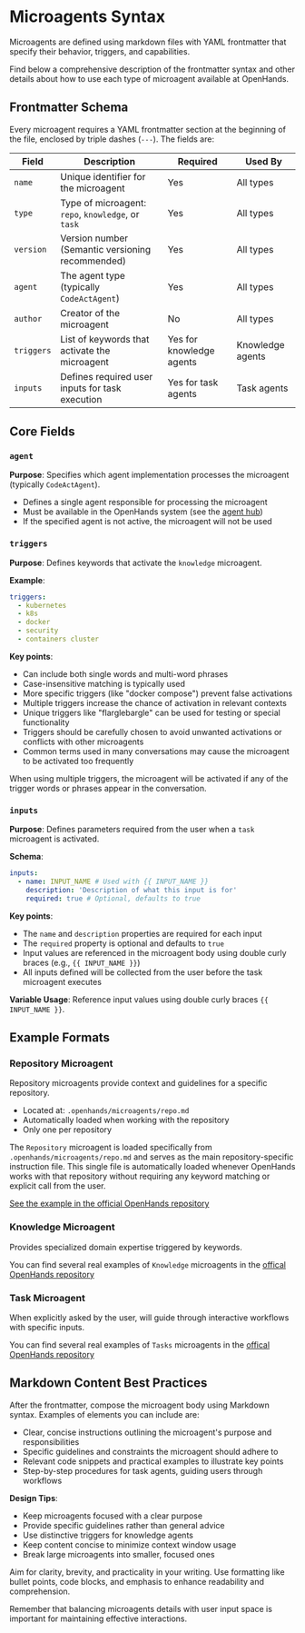 # Microagents Syntax

Microagents are defined using markdown files with YAML frontmatter that specify their behavior, triggers, and capabilities.

Find below a comprehensive description of the frontmatter syntax and other details about how to use each type of microagent available at OpenHands.

## Frontmatter Schema

Every microagent requires a YAML frontmatter section at the beginning of the file, enclosed by triple dashes (`---`). The fields are:

| Field      | Description                                        | Required                 | Used By          |
| ---------- | -------------------------------------------------- | ------------------------ | ---------------- |
| `name`     | Unique identifier for the microagent               | Yes                      | All types        |
| `type`     | Type of microagent: `repo`, `knowledge`, or `task` | Yes                      | All types        |
| `version`  | Version number (Semantic versioning recommended)   | Yes                      | All types        |
| `agent`    | The agent type (typically `CodeActAgent`)          | Yes                      | All types        |
| `author`   | Creator of the microagent                          | No                       | All types        |
| `triggers` | List of keywords that activate the microagent      | Yes for knowledge agents | Knowledge agents |
| `inputs`   | Defines required user inputs for task execution    | Yes for task agents      | Task agents      |

## Core Fields

### `agent`

**Purpose**: Specifies which agent implementation processes the microagent (typically `CodeActAgent`).

- Defines a single agent responsible for processing the microagent
- Must be available in the OpenHands system (see the [agent hub](https://github.com/All-Hands-AI/OpenHands/tree/main/openhands/agenthub))
- If the specified agent is not active, the microagent will not be used

### `triggers`

**Purpose**: Defines keywords that activate the `knowledge` microagent.

**Example**:

```yaml
triggers:
  - kubernetes
  - k8s
  - docker
  - security
  - containers cluster
```

**Key points**:

- Can include both single words and multi-word phrases
- Case-insensitive matching is typically used
- More specific triggers (like "docker compose") prevent false activations
- Multiple triggers increase the chance of activation in relevant contexts
- Unique triggers like "flarglebargle" can be used for testing or special functionality
- Triggers should be carefully chosen to avoid unwanted activations or conflicts with other microagents
- Common terms used in many conversations may cause the microagent to be activated too frequently

When using multiple triggers, the microagent will be activated if any of the trigger words or phrases appear in the
conversation.

### `inputs`

**Purpose**: Defines parameters required from the user when a `task` microagent is activated.

**Schema**:

```yaml
inputs:
  - name: INPUT_NAME # Used with {{ INPUT_NAME }}
    description: 'Description of what this input is for'
    required: true # Optional, defaults to true
```

**Key points**:

- The `name` and `description` properties are required for each input
- The `required` property is optional and defaults to `true`
- Input values are referenced in the microagent body using double curly braces (e.g., `{{ INPUT_NAME }}`)
- All inputs defined will be collected from the user before the task microagent executes

**Variable Usage**: Reference input values using double curly braces `{{ INPUT_NAME }}`.

## Example Formats

### Repository Microagent

Repository microagents provide context and guidelines for a specific repository.

- Located at: `.openhands/microagents/repo.md`
- Automatically loaded when working with the repository
- Only one per repository

The `Repository` microagent is loaded specifically from `.openhands/microagents/repo.md` and serves as the main
repository-specific instruction file. This single file is automatically loaded whenever OpenHands works with that repository
without requiring any keyword matching or explicit call from the user.

[See the example in the official OpenHands repository](https://github.com/All-Hands-AI/OpenHands/blob/main/.openhands/microagents/repo.md?plain=1)

### Knowledge Microagent

Provides specialized domain expertise triggered by keywords.

You can find several real examples of `Knowledge` microagents in the [offical OpenHands repository](https://github.com/All-Hands-AI/OpenHands/tree/main/microagents/knowledge)

### Task Microagent

When explicitly asked by the user, will guide through interactive workflows with specific inputs.

You can find several real examples of `Tasks` microagents in the [offical OpenHands repository](https://github.com/All-Hands-AI/OpenHands/tree/main/microagents/tasks)

## Markdown Content Best Practices

After the frontmatter, compose the microagent body using Markdown syntax. Examples of elements you can include are:

- Clear, concise instructions outlining the microagent's purpose and responsibilities
- Specific guidelines and constraints the microagent should adhere to
- Relevant code snippets and practical examples to illustrate key points
- Step-by-step procedures for task agents, guiding users through workflows

**Design Tips**:

- Keep microagents focused with a clear purpose
- Provide specific guidelines rather than general advice
- Use distinctive triggers for knowledge agents
- Keep content concise to minimize context window usage
- Break large microagents into smaller, focused ones

Aim for clarity, brevity, and practicality in your writing. Use formatting like bullet points, code blocks, and emphasis to enhance readability and comprehension.

Remember that balancing microagents details with user input space is important for maintaining effective interactions.
